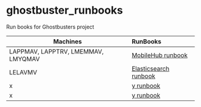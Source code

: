 # ghostbuster_runbooks
Run books for Ghostbusters project

| Machines        | RunBooks            |
| ------------- |:---------------------|
| LAPPMAV, LAPPTRV, LMEMMAV, LMYQMAV      | [MobileHub runbook](https://github.com/AutoScout24/ghostbuster_runbooks/tree/master/mobilehub) |
| LELAVMV      | [Elasticsearch runbook](https://github.com/AutoScout24/ghostbuster_runbooks/blob/master/elasticsearch)  |
| x      | [y runbook](https://github.com/AutoScout24/ghostbuster_runbooks/blob/master/elasticsearch)  |
| x      | [y runbook](https://github.com/AutoScout24/ghostbuster_runbooks/blob/master/elasticsearch)  |

